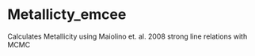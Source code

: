 # Metallicty_emcee
Calculates Metallicity using Maiolino et. al. 2008 strong line relations with MCMC
